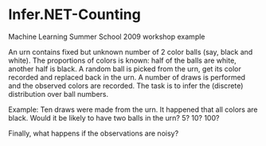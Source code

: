 # Infer.NET-Counting
Machine Learning Summer School 2009 workshop example

An urn contains fixed but unknown number of 2 color balls (say, black and white). The proportions of colors is known: half of the balls are white, another half is black. A random ball is picked from the urn, get its color recorded and replaced back in the urn. A number of draws is performed and the observed colors are recorded. The task is to infer the (discrete) distribution over ball numbers.

Example: Ten draws were made from the urn. It happened that all colors are black. Would it be likely to have two balls in the urn? 5? 10? 100?

Finally, what happens if the observations are noisy?
